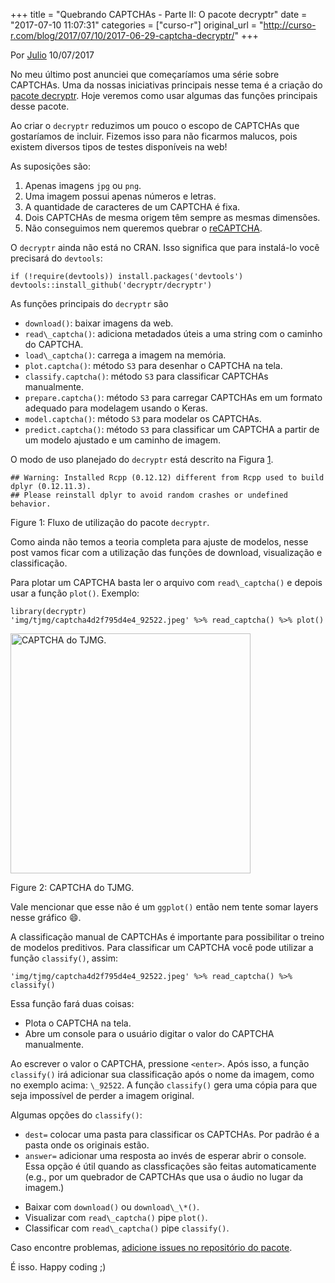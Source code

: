 +++
title = "Quebrando CAPTCHAs - Parte II: O pacote decryptr"
date = "2017-07-10 11:07:31"
categories = ["curso-r"]
original_url = "http://curso-r.com/blog/2017/07/10/2017-06-29-captcha-decryptr/"
+++

<p class="text-muted text-uppercase mb-small text-right">
Por <a href="http://curso-r.com/author/julio">Julio</a> 10/07/2017
</p>
<p>
No meu último post anunciei que começaríamos uma série sobre CAPTCHAs.
Uma da nossas iniciativas principais nesse tema é a criação do
<a href="https://github.com/decryptr/decryptr">pacote decryptr</a>. Hoje
veremos como usar algumas das funções principais desse pacote.
</p>
<p>
Ao criar o <code>decryptr</code> reduzimos um pouco o escopo de CAPTCHAs
que gostaríamos de incluir. Fizemos isso para não ficarmos malucos, pois
existem diversos tipos de testes disponíveis na web!
</p>
<p>
As suposições são:
</p>
<ol>
<li>
Apenas imagens <code>jpg</code> ou <code>png</code>.
</li>
<li>
Uma imagem possui apenas números e letras.
</li>
<li>
A quantidade de caracteres de um CAPTCHA é fixa.
</li>
<li>
Dois CAPTCHAs de mesma origem têm sempre as mesmas dimensões.
</li>
<li>
Não conseguimos nem queremos quebrar o
<a href="https://www.google.com/recaptcha/intro/invisible.html">reCAPTCHA</a>.
</li>
</ol>

<p>
O <code>decryptr</code> ainda não está no CRAN. Isso significa que para
instalá-lo você precisará do <code>devtools</code>:
</p>
<pre class="r"><code>if (!require(devtools)) install.packages(&apos;devtools&apos;)
devtools::install_github(&apos;decryptr/decryptr&apos;)</code></pre>
<p>
As funções principais do <code>decryptr</code> são
</p>
<ul>
<li>
<code>download()</code>: baixar imagens da web.
</li>
<li>
<code>read\_captcha()</code>: adiciona metadados úteis a uma string com
o caminho do CAPTCHA.
</li>
<li>
<code>load\_captcha()</code>: carrega a imagem na memória.
</li>
<li>
<code>plot.captcha()</code>: método <code>S3</code> para desenhar o
CAPTCHA na tela.
</li>
<li>
<code>classify.captcha()</code>: método <code>S3</code> para classificar
CAPTCHAs manualmente.
</li>
<li>
<code>prepare.captcha()</code>: método <code>S3</code> para carregar
CAPTCHAs em um formato adequado para modelagem usando o Keras.
</li>
<li>
<code>model.captcha()</code>: método <code>S3</code> para modelar os
CAPTCHAs.
</li>
<li>
<code>predict.captcha()</code>: método <code>S3</code> para classificar
um CAPTCHA a partir de um modelo ajustado e um caminho de imagem.
</li>
</ul>
<p>
O modo de uso planejado do <code>decryptr</code> está descrito na Figura
<a href="http://curso-r.com/blog/2017/07/10/2017-06-29-captcha-decryptr/#fig:fluxo">1</a>.
</p>
<pre><code>## Warning: Installed Rcpp (0.12.12) different from Rcpp used to build dplyr (0.12.11.3).
## Please reinstall dplyr to avoid random crashes or undefined behavior.</code></pre>
<span id="fig:fluxo"></span>
<p class="caption">
Figure 1: Fluxo de utilização do pacote <code>decryptr</code>.
</p>

<p>
Como ainda não temos a teoria completa para ajuste de modelos, nesse
post vamos ficar com a utilização das funções de download, visualização
e classificação.
</p>

<p>
Para plotar um CAPTCHA basta ler o arquivo com
<code>read\_captcha()</code> e depois usar a função <code>plot()</code>.
Exemplo:
</p>
<pre class="r"><code>library(decryptr)
&apos;img/tjmg/captcha4d2f795d4e4_92522.jpeg&apos; %&gt;% read_captcha() %&gt;% plot()</code></pre>
<span id="fig:unnamed-chunk-3"></span>
<img src="http://curso-r.com/blog/2017-06-29-captcha-decryptr_files/figure-html/unnamed-chunk-3-1.png" alt="CAPTCHA do TJMG." width="384">
<p class="caption">
Figure 2: CAPTCHA do TJMG.
</p>

<p>
Vale mencionar que esse não é um <code>ggplot()</code> então nem tente
somar layers nesse gráfico 😄.
</p>

<p>
A classificação manual de CAPTCHAs é importante para possibilitar o
treino de modelos preditivos. Para classificar um CAPTCHA você pode
utilizar a função <code>classify()</code>, assim:
</p>
<pre class="r"><code>&apos;img/tjmg/captcha4d2f795d4e4_92522.jpeg&apos; %&gt;% read_captcha() %&gt;% classify()</code></pre>
<p>
Essa função fará duas coisas:
</p>
<ul>
<li>
Plota o CAPTCHA na tela.
</li>
<li>
Abre um console para o usuário digitar o valor do CAPTCHA manualmente.
</li>
</ul>
<p>
Ao escrever o valor o CAPTCHA, pressione <code>&lt;enter&gt;</code>.
Após isso, a função <code>classify()</code> irá adicionar sua
classificação após o nome da imagem, como no exemplo acima:
<code>\_92522</code>. A função <code>classify()</code> gera uma cópia
para que seja impossível de perder a imagem original.
</p>
<p>
Algumas opções do <code>classify()</code>:
</p>
<ul>
<li>
<code>dest=</code> colocar uma pasta para classificar os CAPTCHAs. Por
padrão é a pasta onde os originais estão.
</li>
<li>
<code>answer=</code> adicionar uma resposta ao invés de esperar abrir o
console. Essa opção é útil quando as classficações são feitas
automaticamente (e.g., por um quebrador de CAPTCHAs que usa o áudio no
lugar da imagem.)
</li>
</ul>

<ul>
<li>
Baixar com <code>download()</code> ou <code>download\_\*()</code>.
</li>
<li>
Visualizar com <code>read\_captcha()</code> pipe <code>plot()</code>.
</li>
<li>
Classificar com <code>read\_captcha()</code> pipe
<code>classify()</code>.
</li>
</ul>
<p>
Caso encontre problemas,
<a href="https://github.com/decryptr/decryptr/issues">adicione issues no
repositório do pacote</a>.
</p>
<p>
É isso. Happy coding ;)
</p>

